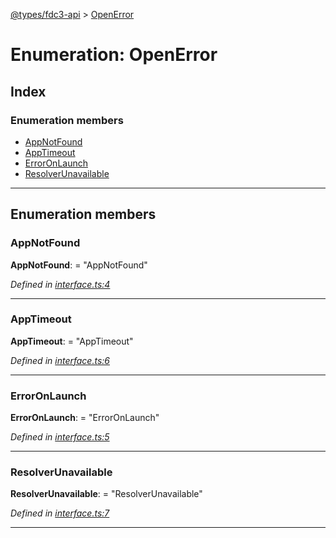 [@types/fdc3-api](../README.md) > [OpenError](../enums/openerror.md)

# Enumeration: OpenError

## Index

### Enumeration members

* [AppNotFound](openerror.md#appnotfound)
* [AppTimeout](openerror.md#apptimeout)
* [ErrorOnLaunch](openerror.md#erroronlaunch)
* [ResolverUnavailable](openerror.md#resolverunavailable)

---

## Enumeration members

<a id="appnotfound"></a>

###  AppNotFound

**AppNotFound**:  = "AppNotFound"

*Defined in [interface.ts:4](/src/interface.ts#L4)*

___
<a id="apptimeout"></a>

###  AppTimeout

**AppTimeout**:  = "AppTimeout"

*Defined in [interface.ts:6](/src/interface.ts#L6)*

___
<a id="erroronlaunch"></a>

###  ErrorOnLaunch

**ErrorOnLaunch**:  = "ErrorOnLaunch"

*Defined in [interface.ts:5](/src/interface.ts#L5)*

___
<a id="resolverunavailable"></a>

###  ResolverUnavailable

**ResolverUnavailable**:  = "ResolverUnavailable"

*Defined in [interface.ts:7](/src/interface.ts#L7)*

___


